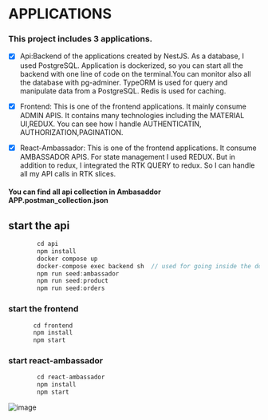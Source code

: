 # APPLICATIONS

### This project includes 3 applications.

- [x] Api:Backend of the applications created by NestJS. As a database, I used PostgreSQL. Application is dockerized, so you can start all the backend with one line of code on the terminal.You can monitor also all the database with pg-adminer. TypeORM is used for query and manipulate data from a PostgreSQL. 
Redis is used for caching. 
- [x] Frontend: This is one of the frontend applications. It mainly consume ADMIN APIS. It contains many technologies including the MATERIAL UI,REDUX. You can see how I handle AUTHENTICATIN, AUTHORIZATION,PAGINATION.
- [x] React-Ambassador: This is one of the frontend applications. It consume AMBASSADOR APIS. For state management I used REDUX. But in addition to redux, I integrated the RTK QUERY to redux. So I can handle all my API calls in RTK slices.


#### You can find all api collection in **Ambasaddor APP.postman_collection.json**

## start the api

```js
        cd api
        npm install
        docker compose up
        docker-compose exec backend sh  // used for going inside the docker container and seed the database
        npm run seed:ambassador
        npm run seed:product
        npm run seed:orders
```

### start the frontend

 ```js
        cd frontend
        npm install
        npm start
 ```

### start react-ambassador
```js
        cd react-ambassador
        npm install
        npm start
```
![image](https://user-images.githubusercontent.com/75525090/190682653-3ffcb615-d024-47f1-bf2b-5f2b1958077a.png)


